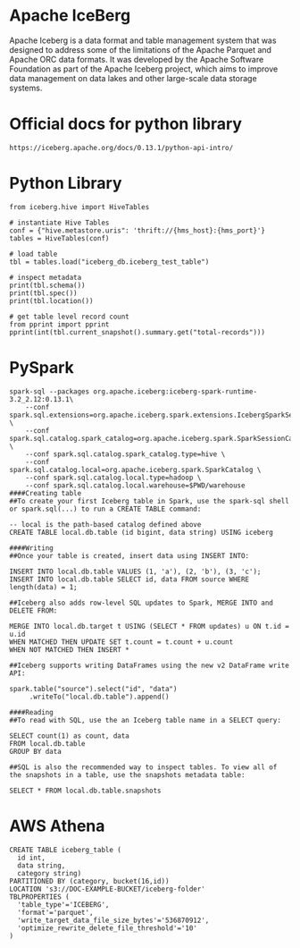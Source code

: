 # Apache IceBerg
Apache Iceberg is a data format and table management system that was designed to address some of the limitations of the Apache Parquet and Apache ORC data formats. It was developed by the Apache Software Foundation as part of the Apache Iceberg project, which aims to improve data management on data lakes and other large-scale data storage systems.

# Official docs for python library
```
https://iceberg.apache.org/docs/0.13.1/python-api-intro/
```
# Python Library
```
from iceberg.hive import HiveTables

# instantiate Hive Tables
conf = {"hive.metastore.uris": 'thrift://{hms_host}:{hms_port}'}
tables = HiveTables(conf)

# load table
tbl = tables.load("iceberg_db.iceberg_test_table")

# inspect metadata
print(tbl.schema())
print(tbl.spec())
print(tbl.location())

# get table level record count
from pprint import pprint
pprint(int(tbl.current_snapshot().summary.get("total-records")))
```
# PySpark
```
spark-sql --packages org.apache.iceberg:iceberg-spark-runtime-3.2_2.12:0.13.1\
    --conf spark.sql.extensions=org.apache.iceberg.spark.extensions.IcebergSparkSessionExtensions \
    --conf spark.sql.catalog.spark_catalog=org.apache.iceberg.spark.SparkSessionCatalog \
    --conf spark.sql.catalog.spark_catalog.type=hive \
    --conf spark.sql.catalog.local=org.apache.iceberg.spark.SparkCatalog \
    --conf spark.sql.catalog.local.type=hadoop \
    --conf spark.sql.catalog.local.warehouse=$PWD/warehouse
####Creating table
##To create your first Iceberg table in Spark, use the spark-sql shell or spark.sql(...) to run a CREATE TABLE command:

-- local is the path-based catalog defined above
CREATE TABLE local.db.table (id bigint, data string) USING iceberg

####Writing
##Once your table is created, insert data using INSERT INTO:

INSERT INTO local.db.table VALUES (1, 'a'), (2, 'b'), (3, 'c');
INSERT INTO local.db.table SELECT id, data FROM source WHERE length(data) = 1;

##Iceberg also adds row-level SQL updates to Spark, MERGE INTO and DELETE FROM:

MERGE INTO local.db.target t USING (SELECT * FROM updates) u ON t.id = u.id
WHEN MATCHED THEN UPDATE SET t.count = t.count + u.count
WHEN NOT MATCHED THEN INSERT *

##Iceberg supports writing DataFrames using the new v2 DataFrame write API:

spark.table("source").select("id", "data")
     .writeTo("local.db.table").append()

####Reading
##To read with SQL, use the an Iceberg table name in a SELECT query:

SELECT count(1) as count, data
FROM local.db.table
GROUP BY data

##SQL is also the recommended way to inspect tables. To view all of the snapshots in a table, use the snapshots metadata table:

SELECT * FROM local.db.table.snapshots
```
# AWS Athena
```
CREATE TABLE iceberg_table (
  id int,
  data string,
  category string) 
PARTITIONED BY (category, bucket(16,id)) 
LOCATION 's3://DOC-EXAMPLE-BUCKET/iceberg-folder' 
TBLPROPERTIES (
  'table_type'='ICEBERG',
  'format'='parquet',
  'write_target_data_file_size_bytes'='536870912',
  'optimize_rewrite_delete_file_threshold'='10'
)
```
